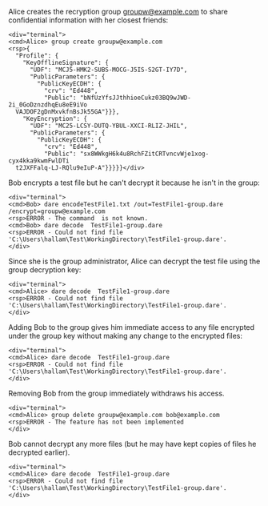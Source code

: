Alice creates the recryption group groupw@example.com to share confidential information with
her closest friends:


~~~~
<div="terminal">
<cmd>Alice> group create groupw@example.com
<rsp>{
  "Profile": {
    "KeyOfflineSignature": {
      "UDF": "MCJ5-HMK2-SUBS-MOCG-J5IS-S2GT-IY7D",
      "PublicParameters": {
        "PublicKeyECDH": {
          "crv": "Ed448",
          "Public": "bNfUzYfsJJthhioeCukz03BQ9wJWD-2i_0GoDznzdhqEu8eE9iVo
  VAJDOF2gDnMxvkfnBsJk55GA"}}},
    "KeyEncryption": {
      "UDF": "MC25-LCSY-DUTQ-YBUL-XXCI-RLIZ-JHIL",
      "PublicParameters": {
        "PublicKeyECDH": {
          "crv": "Ed448",
          "Public": "sx8WWkgH6k4u8RchFZitCRTvncvWje1xog-cyx4kka9kwmFwlDTi
  t2JXFFalq-LJ-RQlu9eIuP-A"}}}}}</div>
~~~~

Bob encrypts a test file but he can't decrypt it because he isn't in the group:


~~~~
<div="terminal">
<cmd>Bob> dare encodeTestFile1.txt /out=TestFile1-group.dare /encrypt=groupw@example.com
<rsp>ERROR - The command  is not known.
<cmd>Bob> dare decode  TestFile1-group.dare
<rsp>ERROR - Could not find file 'C:\Users\hallam\Test\WorkingDirectory\TestFile1-group.dare'.
</div>
~~~~

Since she is the group administrator, Alice can decrypt the
test file using the group decryption key:


~~~~
<div="terminal">
<cmd>Alice> dare decode  TestFile1-group.dare
<rsp>ERROR - Could not find file 'C:\Users\hallam\Test\WorkingDirectory\TestFile1-group.dare'.
</div>
~~~~

Adding Bob to the group gives him immediate access to any file encrypted under
the group key without making any change to the encrypted files:


~~~~
<div="terminal">
<cmd>Alice> dare decode  TestFile1-group.dare
<rsp>ERROR - Could not find file 'C:\Users\hallam\Test\WorkingDirectory\TestFile1-group.dare'.
</div>
~~~~

Removing Bob from the group immediately withdraws his access.


~~~~
<div="terminal">
<cmd>Alice> group delete groupw@example.com bob@example.com
<rsp>ERROR - The feature has not been implemented
</div>
~~~~

Bob cannot decrypt any more files (but he may have kept copies of files he decrypted 
earlier).


~~~~
<div="terminal">
<cmd>Alice> dare decode  TestFile1-group.dare
<rsp>ERROR - Could not find file 'C:\Users\hallam\Test\WorkingDirectory\TestFile1-group.dare'.
</div>
~~~~

